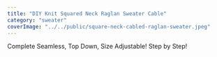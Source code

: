 ```yaml
---
title: "DIY Knit Squared Neck Raglan Sweater Cable"
category: "sweater"
coverImage: "../../public/square-neck-cabled-raglan-sweater.jpeg"
---
```

Complete Seamless, Top Down, Size Adjustable! Step by Step!